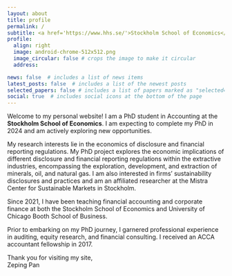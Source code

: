 ```yaml
---
layout: about
title: profile
permalink: /
subtitle: <a href='https://www.hhs.se/'>Stockholm School of Economics</a>.  Stockholm, Sweden
profile:
  align: right
  image: android-chrome-512x512.png
  image_circular: false # crops the image to make it circular
  address: 

news: false  # includes a list of news items
latest_posts: false  # includes a list of the newest posts
selected_papers: false # includes a list of papers marked as "selected={true}"
social: true  # includes social icons at the bottom of the page
---
```


Welcome to my personal website! I am a PhD student in Accounting at the **Stockholm School of Economics**. I am expecting to complete my PhD in 2024 and am actively exploring new opportunities.

My research interests lie in the economics of disclosure and financial reporting regulations. My PhD project explores the economic implications of different disclosure and financial reporting regulations within the extractive industries, encompassing the exploration, development, and extraction of minerals, oil, and natural gas. I am also interested in firms’ sustainability disclosures and practices and am an affiliated researcher at the Mistra Center for Sustainable Markets in Stockholm.

Since 2021, I have been teaching financial accounting and corporate finance at both the Stockholm School of Economics and University of Chicago Booth School of Business.

Prior to embarking on my PhD journey, I garnered professional experience in auditing, equity research, and financial consulting. I received an ACCA accountant fellowship in 2017.

Thank you for visiting my site,  
Zeping Pan

<!--The code is already in, just name your picture `Zeping_pic.jpg` and put it in the `img/` folder.

Put your address / P.O. box / other info right below your picture. 

Edit `_bibliography/papers.bib` and Jekyll will render your [publications page](/al-folio/publications/) automatically.

Link to your social media connections is changed in the '_config.yml' file.
This theme is set up to use [Font Awesome icons](http://fortawesome.github.io/Font-Awesome/) and [Academicons](https://jpswalsh.github.io/academicons/), like the ones below. Add your Facebook, Twitter, LinkedIn, Google Scholar, or just disable all of them. -->

